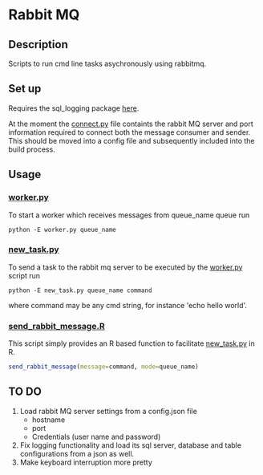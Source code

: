 # Rabbit MQ

## Description

Scripts to run cmd line tasks asychronously using rabbitmq.

## Set up

Requires the sql_logging package [here](https://github.com/echna/sql_logging.git).

At the moment the [connect.py](connect.py) file containts the rabbit MQ server and port information required to connect both the message consumer and sender.
This should be moved into a config file and subsequently included into the build process.

## Usage

### [worker.py](worker.py)

To start a worker which receives messages from queue_name queue run

```shell
python -E worker.py queue_name
```

### [new_task.py](new_task.py)

To send a task to the rabbit mq server to be executed by the [worker.py](worker.py) script run

```shell
python -E new_task.py queue_name command
```

where command may be any cmd string, for instance 'echo hello world'.

### [send_rabbit_message.R](send_rabbit_message.R)

This script simply provides an R based function to facilitate [new_task.py](new_task.py) in R.

```R
send_rabbit_message(message=command, mode=queue_name)
```

## TO DO

1. Load rabbit MQ server settings from a config.json file
    - hostname
    - port
    - Credentials (user name and password)
2. Fix logging functionality and load its sql server, database and table configurations from a json as well.
3. Make keyboard interruption more pretty